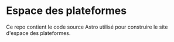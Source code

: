 # Espace des plateformes

Ce repo contient le code source Astro utilisé pour construire le site d'espace des plateformes.
